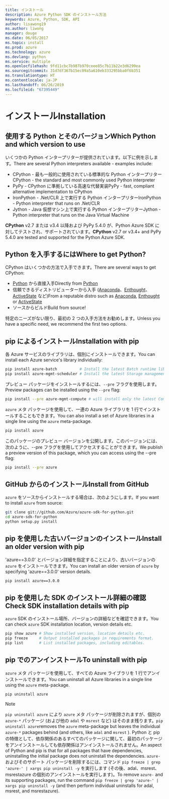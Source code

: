 ```yaml
---
title: インストール
description: Azure Python SDK のインストール方法
keywords: Azure, Python, SDK, API
author: lisawong19
ms.author: liwong
manager: douge
ms.date: 06/05/2017
ms.topic: install
ms.prod: azure
ms.technology: azure
ms.devlang: python
ms.service: multiple
ms.openlocfilehash: 9fd11cbc7b987b970ceee85c7b11b22e3d6299ea
ms.sourcegitcommit: 31d7df367b15ec09a5a610eb333295bba0f6b351
ms.translationtype: HT
ms.contentlocale: ja-JP
ms.lasthandoff: 06/26/2019
ms.locfileid: "67395449"
---
```

# <a name="installation"></a><span data-ttu-id="1fd48-104">インストール</span><span class="sxs-lookup"><span data-stu-id="1fd48-104">Installation</span></span>

## <a name="which-python-and-which-version-to-use"></a><span data-ttu-id="1fd48-105">使用する Python とそのバージョン</span><span class="sxs-lookup"><span data-stu-id="1fd48-105">Which Python and which version to use</span></span>

<span data-ttu-id="1fd48-106">いくつかの Python インタープリターが提供されています。以下に例を示します。</span><span class="sxs-lookup"><span data-stu-id="1fd48-106">There are several Python interpreters available - examples include:</span></span>

* <span data-ttu-id="1fd48-107">CPython - 最も一般的に使用されている標準的な Python インタープリター</span><span class="sxs-lookup"><span data-stu-id="1fd48-107">CPython - the standard and most commonly used Python interpreter</span></span>
* <span data-ttu-id="1fd48-108">PyPy - CPython に準拠している高速な代替実装</span><span class="sxs-lookup"><span data-stu-id="1fd48-108">PyPy - fast, compliant alternative implementation to CPython</span></span>
* <span data-ttu-id="1fd48-109">IronPython - .Net/CLR 上で実行する Python インタープリター</span><span class="sxs-lookup"><span data-stu-id="1fd48-109">IronPython - Python interpreter that runs on .Net/CLR</span></span>
* <span data-ttu-id="1fd48-110">Jython - Java 仮想マシン上で実行する Python インタープリター</span><span class="sxs-lookup"><span data-stu-id="1fd48-110">Jython - Python interpreter that runs on the Java Virtual Machine</span></span>

<span data-ttu-id="1fd48-111">**CPython** v2.7 または v3.4 以降および PyPy 5.4.0 が、Python Azure SDK に対してテストされ、サポートされています。</span><span class="sxs-lookup"><span data-stu-id="1fd48-111">**CPython** v2.7 or v3.4+ and PyPy 5.4.0 are tested and supported for the Python Azure SDK.</span></span>

## <a name="where-to-get-python"></a><span data-ttu-id="1fd48-112">Python を入手するには</span><span class="sxs-lookup"><span data-stu-id="1fd48-112">Where to get Python?</span></span>

<span data-ttu-id="1fd48-113">CPython はいくつかの方法で入手できます。</span><span class="sxs-lookup"><span data-stu-id="1fd48-113">There are several ways to get CPython:</span></span>

* <span data-ttu-id="1fd48-114">[Python](https://www.python.org/) から直接入手</span><span class="sxs-lookup"><span data-stu-id="1fd48-114">Directly from [Python](https://www.python.org/)</span></span>
* <span data-ttu-id="1fd48-115">信頼できるディストリビューターから入手 ([Anaconda](https://www.anaconda.com/)、[Enthought](https://www.enthought.com/)、[ActiveState](https://www.activestate.com/) など)</span><span class="sxs-lookup"><span data-stu-id="1fd48-115">From a reputable distro such as [Anaconda](https://www.anaconda.com/), [Enthought](https://www.enthought.com/) or [ActiveState](https://www.activestate.com/)</span></span>
* <span data-ttu-id="1fd48-116">ソースからビルド</span><span class="sxs-lookup"><span data-stu-id="1fd48-116">Build from source!</span></span>

<span data-ttu-id="1fd48-117">特定のニーズがない限り、最初の 2 つの入手方法をお勧めします。</span><span class="sxs-lookup"><span data-stu-id="1fd48-117">Unless you have a specific need, we recommend the first two options.</span></span>

## <a name="installation-with-pip"></a><span data-ttu-id="1fd48-118">pip によるインストール</span><span class="sxs-lookup"><span data-stu-id="1fd48-118">Installation with pip</span></span>

<span data-ttu-id="1fd48-119">各 Azure サービスのライブラリは、個別にインストールできます。</span><span class="sxs-lookup"><span data-stu-id="1fd48-119">You can install each Azure service's library individually:</span></span>

```bash
pip install azure-batch          # Install the latest Batch runtime library
pip install azure-mgmt-scheduler # Install the latest Storage management library
```

<span data-ttu-id="1fd48-120">プレビュー パッケージをインストールするには、`--pre` フラグを使用します。</span><span class="sxs-lookup"><span data-stu-id="1fd48-120">Preview packages can be installed using the `--pre` flag:</span></span>

```bash
pip install --pre azure-mgmt-compute # will install only the latest Compute Management library
```

<span data-ttu-id="1fd48-121">`azure` メタ パッケージを使用して、一連の Azure ライブラリを 1 行でインストールすることもできます。</span><span class="sxs-lookup"><span data-stu-id="1fd48-121">You can also install a set of Azure libraries in a single line using the `azure` meta-package.</span></span>

```bash
pip install azure
```

<span data-ttu-id="1fd48-122">このパッケージのプレビュー バージョンを公開します。このバージョンには、次のように、--pre フラグを使用してアクセスすることができます。</span><span class="sxs-lookup"><span data-stu-id="1fd48-122">We publish a preview version of this package, which you can access using the --pre flag:</span></span>

```bash
pip install --pre azure
```

## <a name="install-from-github"></a><span data-ttu-id="1fd48-123">GitHub からのインストール</span><span class="sxs-lookup"><span data-stu-id="1fd48-123">Install from GitHub</span></span>

<span data-ttu-id="1fd48-124">`azure` をソースからインストールする場合は、次のようにします。</span><span class="sxs-lookup"><span data-stu-id="1fd48-124">If you want to install `azure` from source:</span></span>

```bash
git clone git://github.com/Azure/azure-sdk-for-python.git
cd azure-sdk-for-python
python setup.py install
```

## <a name="install-an-older-version-with-pip"></a><span data-ttu-id="1fd48-125">pip を使用した古いバージョンのインストール</span><span class="sxs-lookup"><span data-stu-id="1fd48-125">Install an older version with pip</span></span>
<span data-ttu-id="1fd48-126">'azure==3.0.0' とバージョン詳細を指定することにより、古いバージョンの `azure` をインストールできます。</span><span class="sxs-lookup"><span data-stu-id="1fd48-126">You can install an older version of `azure` by specifying 'azure==3.0.0' version details.</span></span>
```bash
pip install azure==3.0.0 
```
## <a name="check-sdk-installation-details-with-pip"></a><span data-ttu-id="1fd48-127">pip を使用した SDK のインストール詳細の確認</span><span class="sxs-lookup"><span data-stu-id="1fd48-127">Check SDK installation details with pip</span></span>
<span data-ttu-id="1fd48-128">`azure` SDK のインストール場所、バージョンの詳細などを確認できます。</span><span class="sxs-lookup"><span data-stu-id="1fd48-128">You can check `azure` SDK installation location, version details etc.</span></span>
```bash
pip show azure # Show installed version, location details etc.
pip freeze     # Output installed packages in requirements format.
pip list       # List installed packages, including editables.
```
## <a name="to-uninstall-with-pip"></a><span data-ttu-id="1fd48-129">pip でのアンインストール</span><span class="sxs-lookup"><span data-stu-id="1fd48-129">To uninstall with pip</span></span>
<span data-ttu-id="1fd48-130">`azure` メタ パッケージを使用して、すべての Azure ライブラリを 1 行でアンインストールできます。</span><span class="sxs-lookup"><span data-stu-id="1fd48-130">You can uninstall all Azure libraries in a single line using the `azure` meta-package.</span></span>
```bash
pip uninstall azure 
```
> [!NOTE]
> <span data-ttu-id="1fd48-131">`pip uninstall azure` により `azure` メタ パッケージが削除されますが、個別の `azure-*` パッケージ (および他の `adal` や `msrest` など) はそのまま残ります。</span><span class="sxs-lookup"><span data-stu-id="1fd48-131">`pip uninstall azure`removes the `azure` meta-package but leaves the individual `azure-*` packages behind (and others, like `adal` and `msrest` ).</span></span> <span data-ttu-id="1fd48-132">Python と pip の特徴として、依存関係のあるすべてのパッケージに関して、最初のパッケージをアンインストールしても依存関係はアンインストールされません。</span><span class="sxs-lookup"><span data-stu-id="1fd48-132">An aspect of Python and pip is that for all packages that have dependencies, uninstalling the initial package does not uninstall the dependencies.</span></span> <span data-ttu-id="1fd48-133">`azure-` およびそのサポート パッケージを削除するには、コマンド `pip freeze | grep 'azure-' | xargs pip uninstall -y` を実行します (その後、adal、msrest、msrestazure の個別のアンインストールを実行します)。</span><span class="sxs-lookup"><span data-stu-id="1fd48-133">To remove `azure-` and its supporting packages, run the command `pip freeze | grep 'azure-' | xargs pip uninstall -y` (and then perform individual uninstalls for adal, msrest, and msrestazure).</span></span>

